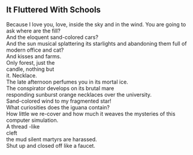 It Fluttered With Schools
-------------------------
Because I love you, love, inside the sky and in the wind. You are going to ask where are the fill?  
And the eloquent sand-colored cars?  
And the sun musical splattering its starlights and abandoning them full of  
modern office and cat?  
And kisses and farms.  
Only forest, just the  
candle, nothing but  
it. Necklace.  
The late afternoon perfumes you in its mortal ice.  
The conspirator develops on its brutal mare  
responding sunburst orange necklaces over the university.  
Sand-colored wind to my fragmented star!  
What curiosities does the iguana contain?  
How little we re-cover and how much it weaves the mysteries of this computer simulation.  
A thread -like  
cleft  
the mud silent martyrs are harassed.  
Shut up and closed off like a faucet.  

